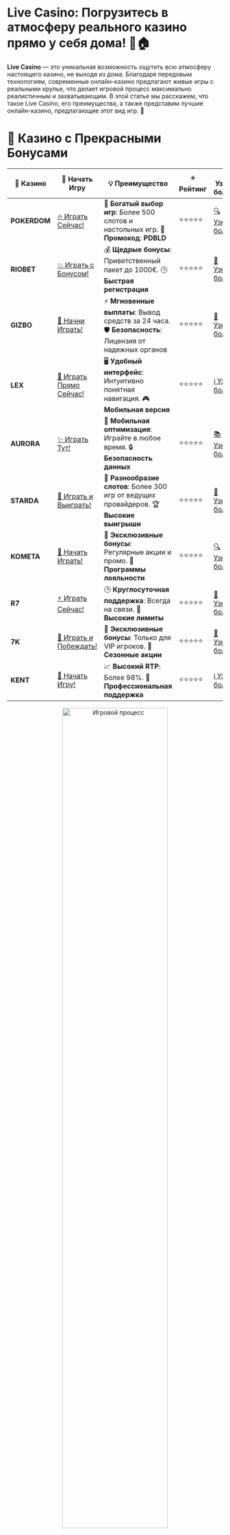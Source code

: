 # **Live Casino: Погрузитесь в атмосферу реального казино прямо у себя дома! 🎲🏠**

**Live Casino** — это уникальная возможность ощутить всю атмосферу настоящего казино, не выходя из дома. Благодаря передовым технологиям, современные онлайн-казино предлагают живые игры с реальными крупье, что делает игровой процесс максимально реалистичным и захватывающим. В этой статье мы расскажем, что такое Live Casino, его преимущества, а также представим лучшие онлайн-казино, предлагающие этот вид игр. 🌟

# 🌟 Казино с Прекрасными Бонусами

| 🎲 **Казино** | 🔗 **Начать Игру** | 💡 **Преимущество** | ⭐ **Рейтинг** | 🔗 **Узнать больше** | 🆕 **Новая информация** |
|--------------|---------------------|---------------------|----------------|----------------------|-------------------------|
| **POKERDOM**  | [🔥 Играть Сейчас!](https://brandplay.link/4k77v2yx) | 🎉 **Богатый выбор игр**: Более 500 слотов и настольных игр. 🎁 **Промокод**: **PDBLD** | ⭐⭐⭐⭐⭐ | [🔍 Узнать больше](https://brandplay.link/4k77v2yx) | 🏆 **Победители турниров** получают эксклюзивные подарки! |
| **RIOBET**    | [💥 Играть с Бонусом!](https://brandplay.link/7xBLTPyj) | 💰 **Щедрые бонусы**: Приветственный пакет до 1000€. 🕒 **Быстрая регистрация** | ⭐⭐⭐⭐⭐ | [📖 Узнать больше](https://brandplay.link/7xBLTPyj) | 💬 **Поддержка 24/7** для комфортной игры в любое время! |
| **GIZBO**     | [🚀 Начни Играть!](https://brandplay.link/bprXw4YV) | ⚡ **Мгновенные выплаты**: Вывод средств за 24 часа. 🛡️ **Безопасность**: Лицензия от надежных органов | ⭐⭐⭐⭐⭐ | [📝 Узнать больше](https://brandplay.link/bprXw4YV) | 🔒 **SSL-шифрование** для максимальной безопасности данных игроков. |
| **LEX**       | [💎 Играть Прямо Сейчас!](https://brandplay.link/zW4hdDFV) | 🖥️ **Удобный интерфейс**: Интуитивно понятная навигация. 🎮 **Мобильная версия** | ⭐⭐⭐⭐⭐ | [ℹ️ Узнать больше](https://brandplay.link/zW4hdDFV) | 📱 **Поддержка всех мобильных устройств** для удобства игры в любом месте. |
| **AURORA**    | [✨ Играть Тут!](https://10trafic-stat2.com/click/668546556bcc6313411604bd/6766/13032/subaccount) | 📱 **Мобильная оптимизация**: Играйте в любое время. 🔒 **Безопасность данных** | ⭐⭐⭐⭐⭐ | [📚 Узнать больше](https://10trafic-stat2.com/click/668546556bcc6313411604bd/6766/13032/subaccount) | 🌍 **Международная лицензия** на деятельность в разных странах. |
| **STARDА**    | [🎉 Играть и Выиграть!](https://brandplay.link/fB7xwRFL) | 🎰 **Разнообразие слотов**: Более 300 игр от ведущих провайдеров. 🏆 **Высокие выигрыши** | ⭐⭐⭐⭐⭐ | [🔎 Узнать больше](https://brandplay.link/fB7xwRFL) | 🎉 **Ежемесячные турниры** с крупными призами! |
| **KOMETA**    | [🎁 Начать Играть!](https://brandplay.link/8ZymQJV8) | 🎁 **Эксклюзивные бонусы**: Регулярные акции и промо. 🔄 **Программы лояльности** | ⭐⭐⭐⭐⭐ | [🔍 Узнать больше](https://brandplay.link/8ZymQJV8) | 🌟 **Персонализированные предложения** для долгосрочных игроков. |
| **R7**        | [⚡ Играть Сейчас!](https://brandplay.link/bMd3Yjsw) | 🕒 **Круглосуточная поддержка**: Всегда на связи. 💸 **Высокие лимиты** | ⭐⭐⭐⭐⭐ | [📖 Узнать больше](https://brandplay.link/bMd3Yjsw) | 🎯 **Рейтинг игроков** для лучших участников. |
| **7K**        | [🎯 Играть и Побеждать!](https://brandplay.link/BvQyFShp) | 🌟 **Эксклюзивные бонусы**: Только для VIP игроков. 🎉 **Сезонные акции** | ⭐⭐⭐⭐⭐ | [📝 Узнать больше](https://brandplay.link/BvQyFShp) | 🥇 **Особые привилегии** для постоянных игроков. |
| **KENT**      | [🔑 Начать Игру!](https://brandplay.link/Fv2WP3js) | 📈 **Высокий RTP**: Более 98%. 💼 **Профессиональная поддержка** | ⭐⭐⭐⭐⭐ | [ℹ️ Узнать больше](https://brandplay.link/Fv2WP3js) | 💬 **Поддержка на нескольких языках** для удобства игроков. |

<div align="center"> <img src="https://i.pinimg.com/originals/1d/b3/25/1db325483acbe642c6d4e6fdd73a4988.gif" alt="Игровой процесс" width="70%"> </div>
---

# 🚀 Быстрые Выигрыши и Поддержка

| 🎲 **Казино** | 🔗 **Начать Игру** | 💡 **Преимущество** | ⭐ **Рейтинг** | 🔗 **Узнать больше** | 🆕 **Новая информация** |
|--------------|---------------------|---------------------|----------------|----------------------|-------------------------|
| **GAMA**      | [🎯 Играть Прямо Сейчас!](https://brandplay.link/j6NMKsDz) | 🔍 **Интуитивный интерфейс**: Легкость использования. 🏅 **Престижные турниры** | ⭐⭐⭐⭐☆ | [🔎 Узнать больше](https://brandplay.link/j6NMKsDz) | 🏆 **Турниры с большими призами** каждый месяц. |
| **ONION**     | [💥 Играть и Выигрывать!](https://brandplay.link/zBGRVpQ9) | 🤑 **Низкие ставки**: Идеально для начинающих. 🔄 **Быстрые выводы** | ⭐⭐⭐⭐☆ | [🔍 Узнать больше](https://brandplay.link/zBGRVpQ9) | 🎮 **Казино для новичков** с простыми правилами. |
| **ЧЕМПИОН**   | [🏅 Играть в Турнире!](https://temon-gter.cfd/go/lRq?p80412p304504pcc44t17455) | 🏅 **Лояльная программа**: Награды за активность. 🎁 **Ежемесячные бонусы** | ⭐⭐⭐⭐☆ | [📖 Узнать больше](https://temon-gter.cfd/go/lRq?p80412p304504pcc44t17455) | 🥇 **Турниры и лояльность** — каждый шаг вознаграждается. |
| **VAVADA**    | [🚀 Играть Без Ожидания!](https://vavadapartner.pro/?promo=ea5c9275-6854-4505-94fc-95ab18221945-linkb2) | 🚀 **Быстрая регистрация**: Начните играть мгновенно. 🔐 **Безопасные транзакции** | ⭐⭐⭐⭐☆ | [📝 Узнать больше](https://vavadapartner.pro/?promo=ea5c9275-6854-4505-94fc-95ab18221945-linkb2) | 🏆 **Программа для новых игроков** с бонусами за регистрацию. |
| **FRIENDS**   | [🎉 Играть и Развлекаться!](https://gofriends.mba/linkb2) | 🤝 **Социальные игры**: Играйте с друзьями. 🌐 **Мультиплатформенность** | ⭐⭐⭐⭐☆ | [ℹ️ Узнать больше](https://gofriends.mba/linkb2) | 🎮 **Играйте с друзьями** и зарабатывайте бонусы за совместные действия. |
| **1WIN**      | [⚡ Играть и Выигрывать!](https://brandplay.link/smXVpBbG) | 🏆 **Спортивные ставки**: Широкий выбор видов спорта. 💵 **Высокие коэффициенты** | ⭐⭐⭐⭐☆ | [📚 Узнать больше](https://brandplay.link/smXVpBbG) | ⚽ **Бонусы на спортивные ставки** для активных игроков. |
| **DRIP**      | [💥 Играть Сразу!](https://drp-ircp01.com/c07e6a3db) | 🌐 **Инновационные игры**: Новейшие игровые технологии. 🛡️ **Высокая безопасность** | ⭐⭐⭐⭐☆ | [🔎 Узнать больше](https://drp-ircp01.com/c07e6a3db) | 🔧 **Инновационные функции** для удобства игры. |
| **JOYCASINO** | [🎰 Играть И Побеждать!](https://rpc30.call2me.pro/?/ru/registration?apkpop=0&partner=p24970p3291217pc98f) | 🎁 **Приятные бонусы**: Ежедневные акции и подарки. 🕹️ **Разнообразие игр** | ⭐⭐⭐⭐☆ | [🔍 Узнать больше](https://rpc30.call2me.pro/?/ru/registration?apkpop=0&partner=p24970p3291217pc98f) | 🎉 **Щедрые фриспины** для новых игроков. |
| **PLAYFORTUNA** | [🔥 Играть С Бонусом!](https://fortunapromo.net/alt/playfortuna/registration?0dc4a9362a71feb7e3f165fb8e766f70) | 🎉 **Регулярные акции**: Бонусы, фриспины и многое другое. 🏅 **Турниры** | ⭐⭐⭐⭐☆ | [📚 Узнать больше](https://fortunapromo.net/alt/playfortuna/registration?0dc4a9362a71feb7e3f165fb8e766f70) | 🎯 **Выгодные предложения** на популярные игры. |
| **SYKAA**     | [💸 Играть Сейчас!](https://s-two-way.com/?source=linkb2&pid=30697) | 💸 **Доступные ставки**: Идеально для новичков. 🎁 **Щедрые бонусы** | ⭐⭐⭐⭐☆ | [🔍 Узнать больше](https://s-two-way.com/?source=linkb2&pid=30697) | 💥 **Акции с большими бонусами** для новичков и опытных игроков. |

<div align="center"> <img src="https://i.pinimg.com/originals/1d/b3/25/1db325483acbe642c6d4e6fdd73a4988.gif" alt="Игровой процесс" width="70%"> </div>
---

# 💸 Казино с Привлекательными Программами Лояльности

| 🎲 **Казино** | 🔗 **Начать Игру** | 💡 **Преимущество** | ⭐ **Рейтинг** | 🔗 **Узнать больше** | 🆕 **Новая информация** |
|--------------|---------------------|---------------------|----------------|----------------------|-------------------------|
| **KOMETA**    | [🎯 Начни Играть!](https://brandplay.link/8ZymQJV8) | 🎁 **Эксклюзивные бонусы**: Регулярные акции и промо. 🔄 **Программы лояльности** | ⭐⭐⭐⭐⭐ | [🔍 Узнать больше](https://brandplay.link/8ZymQJV8) | 🌟 **Персонализированные предложения** для долгосрочных игроков. |
| **1Xslots**   | [🏅 Играть Прямо Сейчас!](https://brandplay.link/hSB1khtr) | 🎉 **Множество акций**: Еженедельные бонусы и турниры. 🛡️ **Безопасность** | ⭐⭐⭐⭐⭐ | [📚 Узнать больше](https://brandplay.link/hSB1khtr) | 🏅 **Награды за активность**: участники программы лояльности получают специальные привилегии. |
| **R7**        | [🚀 Играть Сейчас!](https://brandplay.link/bMd3Yjsw) | 🕒 **Круглосуточная поддержка**: Всегда на связи. 💸 **Высокие лимиты** | ⭐⭐⭐⭐⭐ | [📖 Узнать больше](https://brandplay.link/bMd3Yjsw) | 💬 **VIP-поддержка** для постоянных игроков с приоритетом. |


![Live Casino](https://schaeffers-cdn.s3.amazonaws.com/images/default-source/schaeffers-cdn-images/default-images/sectors/bigstock-live-casino-gambling-concept-with-f-369012793.jpg?sfvrsn=493ad806_4)

## Что такое **Live Casino**? 🤔

**Live Casino** — это раздел онлайн-казино, где игры проводятся в реальном времени с участием живых дилеров. Игроки могут взаимодействовать с крупье и другими участниками через видеотрансляцию, что создает ощущение присутствия в настоящем казино. Популярные игры Live Casino включают рулетку, блэкджек, баккара и покер.

### Основные виды **Live Casino игр** 🔑

1. **Live Рулетка** 🎡  
   Классическая рулетка с живым крупье, где игроки делают ставки на номера, цвета или диапазоны чисел.

2. **Live Блэкджек** 🃏  
   Карточная игра, цель которой — набрать сумму карт как можно ближе к 21, не превышая её, с реальным дилером.

3. **Live Баккара** 🃏  
   Игра, в которой игроки делают ставки на одну из сторон — игрок, банк или ничья.

4. **Live Покер** 🃏  
   Различные варианты покера, проводимые с живыми дилерами, позволяющие игрокам соревноваться друг с другом.

## Преимущества **Live Casino** 🌟

### 1. **Реалистичный игровой опыт** 🎥

Благодаря видеотрансляции и живым дилерам, игроки получают ощущение настоящего казино, что делает игру более увлекательной и захватывающей.

### 2. **Интерактивность и социальное взаимодействие** 🗣️

Игроки могут общаться с дилером и другими участниками через чат, что добавляет элемент социальной игры и веселья.

### 3. **Честность и прозрачность** 🛡️

Live Casino игры проводятся в реальном времени, что обеспечивает прозрачность процесса и исключает возможность манипуляций с результатами.

### 4. **Доступность** 📱

Играть в Live Casino можно в любое время и из любого места, используя компьютер или мобильное устройство, что делает этот вид игр чрезвычайно удобным.

## ТОП-5 **лучших онлайн казино с Live Casino** для российских игроков 🎉

Мы собрали для вас список лучших онлайн-казино, предлагающих качественные Live Casino игры, чтобы вы могли наслаждаться реалистичным игровым опытом прямо у себя дома.

### 1. **Pokerdom** 🎲

**Pokerdom** — одно из самых популярных казино на постсоветском пространстве. Платформа предлагает широкий выбор Live Casino игр, включая рулетку, блэкджек и покер, проводимых профессиональными дилерами. **Pokerdom** отличается удобным интерфейсом, быстрыми выплатами и регулярными акциями для игроков.

### 2. **Riobet** 🎰

**Riobet** славится большим ассортиментом Live Casino игр и высокими бонусами. Казино предлагает фриспины, бонусы на депозиты и кэшбэки, что делает игру еще более привлекательной. **Riobet** также обеспечивает быструю поддержку клиентов на русском языке и надежную систему безопасности.

### 3. **Gizbo** 💥

**Gizbo** — идеальное казино для хайроллеров и тех, кто ищет крупные ставки и высокие коэффициенты. Здесь вы найдете множество Live Casino игр с высокой отдачей и привлекательными бонусами. **Gizbo** также славится быстрыми выплатами и надежной системой безопасности.

### 4. **LEX** 🔥

**LEX** — высококлассная платформа с разнообразными Live Casino играми и отличными условиями для игроков. Казино предлагает бонусы на депозиты, фриспины и кэшбэки, а также надежную поддержку клиентов на русском языке. **LEX** отличается удобным интерфейсом и быстрыми выплатами.

### 5. **Starda** 💫

**Starda** — инновационное казино с современным дизайном и широким выбором Live Casino игр. Здесь вы найдете новейшие слоты, настольные игры и отличные бонусы, которые помогут увеличить ваш банкролл. **Starda** также предлагает удобные способы пополнения и вывода средств, что делает игру еще более комфортной для российских игроков.

## Как выбрать **лучшее Live Casino**? 🎯

### 1. **Проверьте лицензии и безопасность** 🔐

Убедитесь, что казино имеет лицензию от авторитетного регулятора. Это гарантирует честность игр и защиту ваших личных данных. Лучшие казино используют современные технологии шифрования для обеспечения безопасности транзакций и данных игроков.

### 2. **Изучите ассортимент Live Casino игр** 🎮

Лучшие казино предлагают разнообразие игр от ведущих разработчиков. Выбирайте платформу с любимыми играми и новыми релизами, чтобы наслаждаться игрой каждый раз.

### 3. **Оцените качество видеотрансляции** 🎥

Качественная видеотрансляция и профессиональные дилеры значительно улучшают игровой опыт. Обратите внимание на качество видео и аудио на платформе казино.

### 4. **Проверьте методы оплаты и вывода средств** 💳

Убедитесь, что казино поддерживает удобные для вас способы оплаты и вывода средств, такие как банковские карты (Visa, MasterCard), электронные кошельки (Yandex Money, Qiwi, WebMoney) и другие популярные методы.

### 5. **Обратите внимание на службу поддержки** 📞

Качественная служба поддержки — важный аспект любого казино. Убедитесь, что казино предоставляет круглосуточную поддержку через чат, электронную почту или телефон. Хорошая поддержка поможет быстро решить любые возникшие вопросы или проблемы.

## Советы для успешной игры в **Live Casino** 🧠

1. **Управляйте своим банкроллом** 💼  
   Определите бюджет для игры и придерживайтесь его. Никогда не ставьте больше, чем можете позволить себе потерять.

2. **Используйте бонусы и акции** 🎉  
   Воспользуйтесь всеми доступными бонусами и акциями, чтобы увеличить свой банкролл и шансы на выигрыш.

3. **Изучайте игры и стратегии** 📚  
   Перед тем как начать играть на реальные деньги, изучите правила и стратегии выбранных игр. Это поможет вам принимать более обоснованные решения и увеличивать свои шансы на успех.

4. **Играйте ответственно** 🛡️  
   Азартные игры должны приносить удовольствие. Не позволяйте игре стать проблемой и всегда играйте ответственно.

## Часто задаваемые вопросы (FAQ) ❓

### 1. **Что такое Live Casino?** 🎁

Live Casino — это раздел онлайн-казино, где игры проводятся в реальном времени с участием живых дилеров. Игроки могут взаимодействовать с крупье и другими участниками через видеотрансляцию.

### 2. **Можно ли выиграть реальные деньги в Live Casino?** 🤑

Да, в Live Casino можно выиграть реальные деньги, делая ставки на реальные суммы. Однако важно играть ответственно и управлять своим банкроллом.

### 3. **Какие игры доступны в Live Casino?** 🎮

В Live Casino доступны различные игры, включая рулетку, блэкджек, баккара и покер. Некоторые казино также предлагают эксклюзивные игры и варианты.

### 4. **Как начать играть в Live Casino?** 📝

Для начала выберите надежное онлайн-казино из нашего списка, зарегистрируйтесь, внесите депозит и выберите Live Casino игру, которая вам нравится. Используйте бонусы, чтобы увеличить свои шансы на выигрыш.

### 5. **Можно ли играть в Live Casino на мобильных устройствах?** 📱

Да, большинство онлайн-казино предлагают мобильные версии своих платформ или приложения, что позволяет играть в Live Casino игры на смартфонах и планшетах.

## Заключение: Погрузитесь в мир **Live Casino** и выигрывайте реальные деньги! 🎉💸

**Live Casino** — это отличный способ испытать азарт настоящего казино, не выходя из дома. Зарегистрируйтесь в одном из наших рекомендованных казино, выберите любимую игру, воспользуйтесь бонусами и начните выигрывать уже сегодня! Удачи вам и больших выигрышей! 🍀🎰
